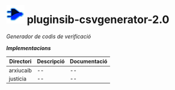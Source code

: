 # ![Logo](https://github.com/GovernIB/maven/raw/binaris/pluginsib/projectinfo_Attachments/icon.jpg) pluginsib-csvgenerator-2.0
*Generador de codis de verificació*

***Implementacions***

Directori | Descripció | Documentació
------------ | ------------- | -------------
arxiucaib | -- | -- 
justicia | -- | --

